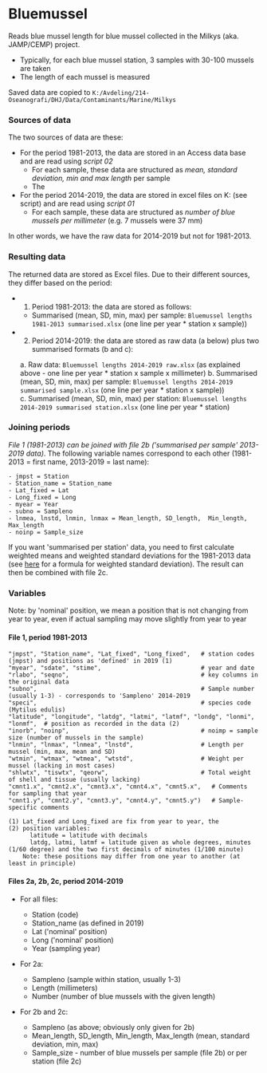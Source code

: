 # Bluemussel

Reads blue mussel length for blue mussel collected in the Milkys (aka. JAMP/CEMP) project.    

* Typically, for each blue mussel station, 3 samples with 30-100 mussels are taken  
* The length of each mussel is measured  

Saved data are copied to `K:/Avdeling/214-Oseanografi/DHJ/Data/Contaminants/Marine/Milkys`  

### Sources of data  

The two sources of data are these:  

* For the period 1981-2013, the data are stored in an Access data base and are read using *script 02*  
    - For each sample, these data are structured as *mean, standard deviation, min and max length* per sample    
    - The 
* For the period 2014-2019, the data are stored in excel files on K: (see script) and are read using *script 01*    
    - For each sample, these data are structured as *number of blue mussels per millimeter* (e.g. 7 mussels were 37 mm)   

In other words, we have the raw data for 2014-2019 but not for 1981-2013.  


### Resulting data  

The returned data are stored as Excel files. Due to their different sources, they differ based on the period:  

* 1. Period 1981-2013: the data are stored as follows:  

    - Summarised (mean, SD, min, max) per sample: `Bluemussel lengths 1981-2013 summarised.xlsx` (one line per year * station x sample))  

* 2. Period 2014-2019: the data are stored as raw data (a below) plus two summarised formats (b and c):  

    a. Raw data: `Bluemussel lengths 2014-2019 raw.xlsx` (as explained above - one line per year * station x sample x millimeter) 
    b. Summarised (mean, SD, min, max) per sample: `Bluemussel lengths 2014-2019 summarised sample.xlsx` (one line per year * station x sample))  
    c. Summarised (mean, SD, min, max) per station: `Bluemussel lengths 2014-2019 summarised station.xlsx` (one line per year * station) 

    

### Joining periods    

*File 1 (1981-2013) can be joined with file 2b ('summarised per sample' 2013-2019 data)*. The following variable names correspond to each other (1981-2013 = first name, 2013-2019 = last name):   
```
- jmpst = Station  
- Station_name = Station_name  
- Lat_fixed = Lat   
- Long_fixed = Long  
- myear = Year  
- subno = Sampleno  
- lnmea, lnstd, lnmin, lnmax = Mean_length,	SD_length,	Min_length,	Max_length  	
- noinp = Sample_size      
```
  
If you want 'summarised per station' data, you need to first calculate weighted means and weighted standard deviations for the 1981-2013 data (see [here](https://math.stackexchange.com/q/320441) for a formula for weighted standard deviation). The result can then be combined with file 2c.       


### Variables  
  
Note: by 'nominal' position, we mean a position that is not changing from year to year, even if actual sampling may move slightly from year to year  

#### File 1, period 1981-2013     

```
"jmpst", "Station_name", "Lat_fixed", "Long_fixed",   # station codes (jmpst) and positions as 'defined' in 2019 (1)
"myear", "sdate", "stime",                            # year and date
"rlabo", "seqno",                                     # key columns in the original data
"subno",                                              # Sample number (usually 1-3) - corresponds to 'Sampleno' 2014-2019
"speci",                                              # species code (Mytilus edulis)
"latitude", "longitude", "latdg", "latmi", "latmf", "londg", "lonmi", "lonmf",  # position as recorded in the data (2) 
"inorb", "noinp",                                     # noimp = sample size (number of mussels in the sample)
"lnmin", "lnmax", "lnmea", "lnstd",                   # Length per mussel (min, max, mean and SD)
"wtmin", "wtmax", "wtmea", "wtstd",                   # Weight per mussel (lacking in most cases)
"shlwtx", "tiswtx", "qeorw",                          # Total weight of shell and tissue (usually lacking)
"cmnt1.x", "cmnt2.x", "cmnt3.x", "cmnt4.x", "cmnt5.x",   # Comments for sampling that year
"cmnt1.y", "cmnt2.y", "cmnt3.y", "cmnt4.y", "cmnt5.y")   # Sample-specific comments

(1) Lat_fixed and Long_fixed are fix from year to year, the 
(2) position variables: 
      latitude = latitude with decimals
      latdg, latmi, latmf = latitude given as whole degrees, minutes (1/60 degree) and the two first decimals of minutes (1/100 minute)
    Note: these positions may differ from one year to another (at least in principle)
```

#### Files 2a, 2b, 2c, period 2014-2019   

- For all files:  

   - Station (code)	 
   - Station_name	(as defined in 2019)   
   - Lat ('nominal' position)	 
   - Long	('nominal' position)    
   - Year	(sampling year)  

- For 2a:  
   - Sampleno	(sample within station, usually 1-3)    
   - Length (millimeters)	 
   - Number (number of blue mussels with the given length)  

- For 2b and 2c:  
   - Sampleno	(as above; obviously only given for 2b)   
   - Mean_length,	SD_length,	Min_length,	Max_length (mean, standard deviation, min, max)	  
   - Sample_size - number of blue mussels per sample (file 2b) or per station (file 2c)   
  


